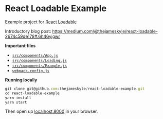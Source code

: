 # React Loadable Example

Example project for [React Loadable](https://github.com/thejameskyle/react-loadable)

Introductory blog post: https://medium.com/@thejameskyle/react-loadable-2674c59de178#.6h46yjgwr

**Important files**

- [`src/components/App.js`](./src/components/App.js)
- [`src/components/Loading.js`](./src/components/Loading.js)
- [`src/components/Example.js`](./src/components/Example.js)
- [`webpack.config.js`](./webpack.config.js)

**Running locally**

```js
git clone git@github.com:thejameskyle/react-loadable-example.git
cd react-loadable-example
yarn install
yarn start
```

Then open up [localhost:8000](http://localhost:8000) in your browser.
